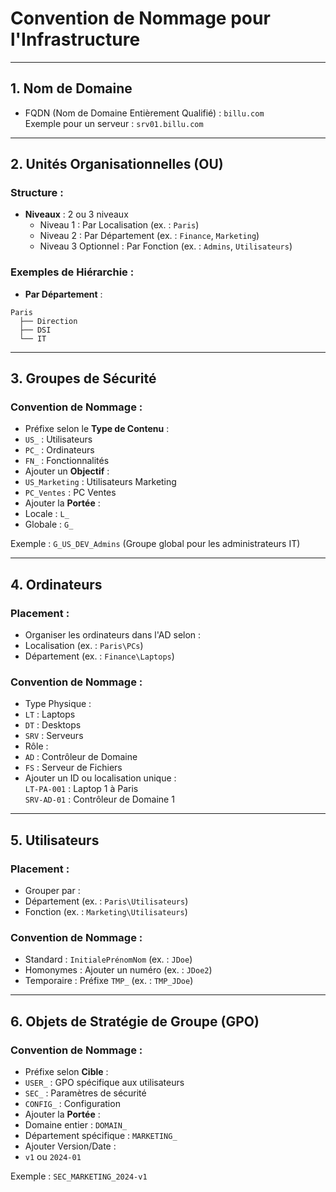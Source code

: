 # Convention de Nommage pour l'Infrastructure

---

## **1. Nom de Domaine**
- FQDN (Nom de Domaine Entièrement Qualifié) : `billu.com`  
  Exemple pour un serveur : `srv01.billu.com`

---

## **2. Unités Organisationnelles (OU)**
### **Structure** :
- **Niveaux** : 2 ou 3 niveaux
  - Niveau 1 : Par Localisation (ex. : `Paris`)
  - Niveau 2 : Par Département (ex. : `Finance`, `Marketing`)
  - Niveau 3 Optionnel : Par Fonction (ex. : `Admins`, `Utilisateurs`)

### **Exemples de Hiérarchie** :
- **Par Département** : 
```
Paris
  ├── Direction
  ├── DSI
  └── IT
```

---

## **3. Groupes de Sécurité**
### **Convention de Nommage** :
- Préfixe selon le **Type de Contenu** :
- `US_` : Utilisateurs
- `PC_` : Ordinateurs
- `FN_` : Fonctionnalités
- Ajouter un **Objectif** :
- `US_Marketing` : Utilisateurs Marketing
- `PC_Ventes` : PC Ventes
- Ajouter la **Portée** :
- Locale : `L_`
- Globale : `G_`

Exemple : `G_US_DEV_Admins` (Groupe global pour les administrateurs IT)

---

## **4. Ordinateurs**
### **Placement** :
- Organiser les ordinateurs dans l'AD selon :
- Localisation (ex. : `Paris\PCs`)
- Département (ex. : `Finance\Laptops`)

### **Convention de Nommage** :
- Type Physique :
- `LT` : Laptops
- `DT` : Desktops
- `SRV` : Serveurs
- Rôle :
- `AD` : Contrôleur de Domaine
- `FS` : Serveur de Fichiers
- Ajouter un ID ou localisation unique :  
`LT-PA-001` : Laptop 1 à Paris  
`SRV-AD-01` : Contrôleur de Domaine 1

---

## **5. Utilisateurs**
### **Placement** :
- Grouper par :
- Département (ex. : `Paris\Utilisateurs`)
- Fonction (ex. : `Marketing\Utilisateurs`)

### **Convention de Nommage** :
- Standard : `InitialePrénomNom` (ex. : `JDoe`)
- Homonymes : Ajouter un numéro (ex. : `JDoe2`)
- Temporaire : Préfixe `TMP_` (ex. : `TMP_JDoe`)

---

## **6. Objets de Stratégie de Groupe (GPO)**
### **Convention de Nommage** :
- Préfixe selon **Cible** :
- `USER_` : GPO spécifique aux utilisateurs
- `SEC_` : Paramètres de sécurité
- `CONFIG_` : Configuration
- Ajouter la **Portée** :
- Domaine entier : `DOMAIN_`
- Département spécifique : `MARKETING_`
- Ajouter Version/Date :
- `v1` ou `2024-01`

Exemple : `SEC_MARKETING_2024-v1`
